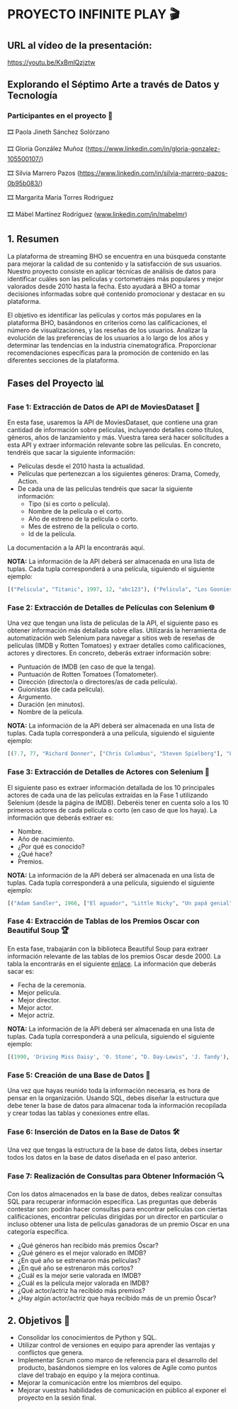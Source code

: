 # **PROYECTO INFINITE PLAY** 🎬

## **URL al vídeo de la presentación:**

https://youtu.be/KxBmlQzjztw

## **Explorando el Séptimo Arte a través de Datos y Tecnología**
### **Participantes en el proyecto** 📝

🎞 Paola Jineth Sánchez Solórzano

🎞 Gloria González Muñoz (https://www.linkedin.com/in/gloria-gonzalez-105500107/)

🎞 Silvia Marrero Pazos (https://www.linkedin.com/in/silvia-marrero-pazos-0b95b083/)

🎞 Margarita María Torres Rodriguez

🎞 Mábel Martínez Rodríguez (www.linkedin.com/in/mabelmr)

## **1. Resumen**
La plataforma de streaming BHO se encuentra en una búsqueda constante para mejorar la calidad de su contenido y la satisfacción de sus usuarios. Nuestro proyecto consiste en aplicar técnicas de análisis de datos para identificar cuáles son las películas y cortometrajes más populares y mejor valorados desde 2010 hasta la fecha. Esto ayudará a BHO a tomar decisiones informadas sobre qué contenido promocionar y destacar en su plataforma.

El objetivo es identificar las películas y cortos más populares en la plataforma BHO, basándonos en criterios como las calificaciones, el número de visualizaciones, y las reseñas de los usuarios. Analizar la evolución de las preferencias de los usuarios a lo largo de los años y determinar las tendencias en la industria cinematográfica. Proporcionar recomendaciones específicas para la promoción de contenido en las diferentes secciones de la plataforma.

## **Fases del Proyecto** 📊

### **Fase 1: Extracción de Datos de API de MoviesDataset** 🎥

En esta fase, usaremos la API de MoviesDataset, que contiene una gran cantidad de información sobre películas, incluyendo detalles como títulos, géneros, años de lanzamiento y más. Vuestra tarea será hacer solicitudes a esta API y extraer información relevante sobre las películas. En concreto, tendréis que sacar la siguiente información:

- Películas desde el 2010 hasta la actualidad.
- Películas que pertenezcan a los siguientes géneros: Drama, Comedy, Action.
- De cada una de las películas tendréis que sacar la siguiente información:
  - Tipo (si es corto o película).
  - Nombre de la película o el corto.
  - Año de estreno de la película o corto.
  - Mes de estreno de la película o corto.
  - Id de la película.

La documentación a la API la encontrarás aquí.

**NOTA:** La información de la API deberá ser almacenada en una lista de tuplas. Cada tupla corresponderá a una película, siguiendo el siguiente ejemplo:

```python
[("Pelicula", "Titanic", 1997, 12, "abc123"), ("Pelicula", "Los Goonies", 1985, 6, "abc456"), ...]
```

### **Fase 2: Extracción de Detalles de Películas con Selenium** 🌐

Una vez que tengan una lista de películas de la API, el siguiente paso es obtener información más detallada sobre ellas. Utilizarás la herramienta de automatización web Selenium para navegar a sitios web de reseñas de películas (IMDB y Rotten Tomatoes) y extraer detalles como calificaciones, actores y directores. En concreto, deberás extraer información sobre:

- Puntuación de IMDB (en caso de que la tenga).
- Puntuación de Rotten Tomatoes (Tomatometer).
- Dirección (director/a o directores/as de cada película).
- Guionistas (de cada película).
- Argumento.
- Duración (en minutos).
- Nombre de la película.

**NOTA:** La información de la API deberá ser almacenada en una lista de tuplas. Cada tupla corresponderá a una película, siguiendo el siguiente ejemplo:

```python
[(7.7, 77, "Richard Donner", ["Chris Columbus", "Steven Spielberg"], "Los Goonies son un grupo de amigos que viven en Goon Docks, Astoria, pero sus casas han sido compradas y van a ser demolidas. Sin embargo, vivirán su última aventura en busca de un tesoro que pueda salvar el barrio.", "Aventura", "1h 54min", "Los Goonies"), ...]
```

### **Fase 3: Extracción de Detalles de Actores con Selenium** 👥

El siguiente paso es extraer información detallada de los 10 principales actores de cada una de las películas extraídas en la Fase 1 utilizando Selenium (desde la página de IMDB). Deberéis tener en cuenta solo a los 10 primeros actores de cada película o corto (en caso de que los haya). La información que deberás extraer es:

- Nombre.
- Año de nacimiento.
- ¿Por qué es conocido?
- ¿Qué hace?
- Premios.

**NOTA:** La información de la API deberá ser almacenada en una lista de tuplas. Cada tupla corresponderá a una película, siguiendo el siguiente ejemplo:

```python
[("Adam Sandler", 1966, ["El aguador", "Little Nicky", "Un papá genial", "El chico ideal"], ["Reparto", "Producción", "Guion"], ["American Comedy Awards, USA", "Annie Awards"]), ...]
```

### **Fase 4: Extracción de Tablas de los Premios Oscar con Beautiful Soup** 🏆

En esta fase, trabajarán con la biblioteca Beautiful Soup para extraer información relevante de las tablas de los premios Oscar desde 2000. La tabla la encontrarás en el siguiente [enlace](https://www.example.com). La información que deberás sacar es:

- Fecha de la ceremonia.
- Mejor película.
- Mejor director.
- Mejor actor.
- Mejor actriz.

**NOTA:** La información de la API deberá ser almacenada en una lista de tuplas. Cada tupla corresponderá a una película, siguiendo el siguiente ejemplo:

```python
[(1990, 'Driving Miss Daisy', 'O. Stone', "D. Day-Lewis", 'J. Tandy'), ...]
```

### **Fase 5: Creación de una Base de Datos** 💾

Una vez que hayas reunido toda la información necesaria, es hora de pensar en la organización. Usando SQL, debes diseñar la estructura que debe tener la base de datos para almacenar toda la información recopilada y crear todas las tablas y conexiones entre ellas.

### **Fase 6: Inserción de Datos en la Base de Datos** 🛠️

Una vez que tengas la estructura de la base de datos lista, debes insertar todos los datos en la base de datos diseñada en el paso anterior.

### **Fase 7: Realización de Consultas para Obtener Información** 🔍

Con los datos almacenados en la base de datos, debes realizar consultas SQL para recuperar información específica. Las preguntas que deberás contestar son: podrán hacer consultas para encontrar películas con ciertas calificaciones, encontrar películas dirigidas por un director en particular o incluso obtener una lista de películas ganadoras de un premio Oscar en una categoría específica.

- ¿Qué géneros han recibido más premios Óscar?
- ¿Qué género es el mejor valorado en IMDB?
- ¿En qué año se estrenaron más películas?
- ¿En qué año se estrenaron más cortos?
- ¿Cuál es la mejor serie valorada en IMDB?
- ¿Cuál es la película mejor valorada en IMDB?
- ¿Qué actor/actriz ha recibido más premios?
- ¿Hay algún actor/actriz que haya recibido más de un premio Óscar?

## **2. Objetivos** 🎯

- Consolidar los conocimientos de Python y SQL.
- Utilizar control de versiones en equipo para aprender las ventajas y conflictos que genera.
- Implementar Scrum como marco de referencia para el desarrollo del producto, basándonos siempre en los valores de Agile como puntos clave del trabajo en equipo y la mejora continua.
- Mejorar la comunicación entre los miembros del equipo.
- Mejorar vuestras habilidades de comunicación en público al exponer el proyecto en la sesión final.
